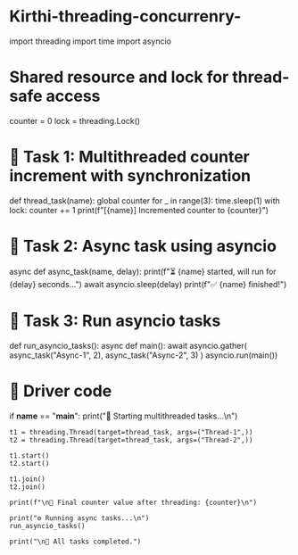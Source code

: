 # Kirthi-threading-concurrenry-
import threading
import time
import asyncio

# Shared resource and lock for thread-safe access
counter = 0
lock = threading.Lock()

# 🔹 Task 1: Multithreaded counter increment with synchronization
def thread_task(name):
    global counter
    for _ in range(3):
        time.sleep(1)
        with lock:
            counter += 1
            print(f"[{name}] Incremented counter to {counter}")

# 🔹 Task 2: Async task using asyncio
async def async_task(name, delay):
    print(f"⏳ {name} started, will run for {delay} seconds...")
    await asyncio.sleep(delay)
    print(f"✅ {name} finished!")

# 🔹 Task 3: Run asyncio tasks
def run_asyncio_tasks():
    async def main():
        await asyncio.gather(
            async_task("Async-1", 2),
            async_task("Async-2", 3)
        )
    asyncio.run(main())

# 🔹 Driver code
if __name__ == "__main__":
    print("🔧 Starting multithreaded tasks...\n")

    t1 = threading.Thread(target=thread_task, args=("Thread-1",))
    t2 = threading.Thread(target=thread_task, args=("Thread-2",))

    t1.start()
    t2.start()

    t1.join()
    t2.join()

    print(f"\n🔁 Final counter value after threading: {counter}\n")

    print("⚙️ Running async tasks...\n")
    run_asyncio_tasks()

    print("\n🎉 All tasks completed.")
